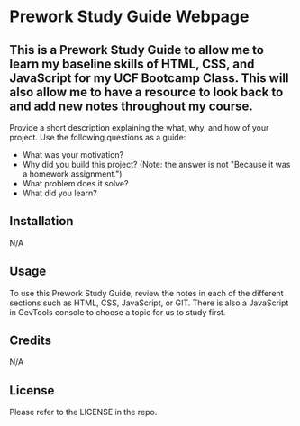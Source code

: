 # Prework Study Guide Webpage

## This is a Prework Study Guide to allow me to learn my baseline skills of HTML, CSS, and JavaScript for my UCF Bootcamp Class. This will also allow me to have a resource to look back to and add new notes throughout my course. 

Provide a short description explaining the what, why, and how of your project. Use the following questions as a guide:

- What was your motivation?
- Why did you build this project? (Note: the answer is not "Because it was a homework assignment.")
- What problem does it solve?
- What did you learn?


## Installation

N/A

## Usage

To use this Prework Study Guide, review the notes in each of the different sections such as HTML, CSS, JavaScript, or GIT. There is also a JavaScript in GevTools console to choose a topic for us to study first.

## Credits

N/A

## License

Please refer to the LICENSE in the repo.